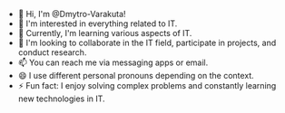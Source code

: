 - 👋 Hi, I'm @Dmytro-Varakuta!
- 👀 I'm interested in everything related to IT.
- 🌱 Currently, I'm learning various aspects of IT.
- 💞️ I'm looking to collaborate in the IT field, participate in projects, and conduct research.
- 📫 You can reach me via messaging apps or email.
- 😄 I use different personal pronouns depending on the context.
- ⚡ Fun fact: I enjoy solving complex problems and constantly learning new technologies in IT.
<!---
Dmytro-Varakuta/Dmytro-Varakuta is a ✨ special ✨ repository because its `README.md` (this file) appears on your GitHub profile.
You can click the Preview link to take a look at your changes.
--->
